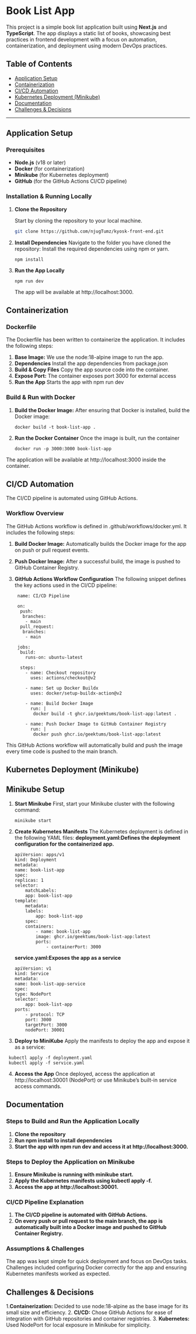 # Book List App

This project is a simple book list application built using **Next.js** and **TypeScript**. The app displays a static list of books, showcasing best practices in frontend development with a focus on automation, containerization, and deployment using modern DevOps practices.

## Table of Contents
- [Application Setup](#application-setup)
- [Containerization](#containerization)
- [CI/CD Automation](#cicd-automation)
- [Kubernetes Deployment (Minikube)](#kubernetes-deployment-minikube)
- [Documentation](#documentation)
- [Challenges & Decisions](#challenges-decisions)

---

## Application Setup

### Prerequisites

- **Node.js** (v18 or later)
- **Docker** (for containerization)
- **Minikube** (for Kubernetes deployment)
- **GitHub** (for the GitHub Actions CI/CD pipeline)

### Installation & Running Locally

1. **Clone the Repository**

   Start by cloning the repository to your local machine.

   ```bash
   git clone https://github.com/njugTumz/kyosk-front-end.git

2. **Install Dependencies**
   Navigate to the folder you have cloned the repository: 
   Install the required dependencies using npm or yarn.
   ```
   npm install
   ```

3. **Run the App Locally**
   ```
   npm run dev
   ```
   The app will be available at http://localhost:3000.

## Containerization

### Dockerfile
The Dockerfile has been written to containerize the application. It includes the following steps:
1. **Base Image:**
   We use the node:18-alpine image to run the app.
2. **Dependencies**
   Install the app dependencies from package.json
3. **Build & Copy Files**
   Copy the app source code into the container.
4. **Expose Port:**
   The container exposes port 3000 for external access
5. **Run the App**
   Starts the app with npm run dev

### Build & Run with Docker
1. **Build the Docker Image:**
   After ensuring that Docker is installed, build the Docker image:
   ```
   docker build -t book-list-app .
   ```

2. **Run the Docker Container**
   Once the image is built, run the container
   ```
   docker run -p 3000:3000 book-list-app
   ```
The application will be available at http://localhost:3000 inside the container.

## CI/CD Automation
The CI/CD pipeline is automated using GitHub Actions.

### Workflow Overview
The GitHub Actions workflow is defined in .github/workflows/docker.yml. It includes the following steps:

1. **Build Docker Image:**
  Automatically builds the Docker image for the app on push or pull request events.
2. **Push Docker Image:**
  After a successful build, the image is pushed to GitHub Container Registry.
3. **GitHub Actions Workflow Configuration**
The following snippet defines the key actions used in the CI/CD pipeline:

   ```
    name: CI/CD Pipeline

    on:
     push:
      branches:
       - main
     pull_request:
      branches:
       - main

    jobs:
     build:
       runs-on: ubuntu-latest
    
     steps:
       - name: Checkout repository
         uses: actions/checkout@v2

       - name: Set up Docker Buildx
         uses: docker/setup-buildx-action@v2

       - name: Build Docker Image
         run: |
          docker build -t ghcr.io/geektums/book-list-app:latest .
        
       - name: Push Docker Image to GitHub Container Registry
         run: |
          docker push ghcr.io/geektums/book-list-app:latest
    ```

This GitHub Actions workflow will automatically build and push the image every time code is pushed to the main branch.

## Kubernetes Deployment (Minikube)

## Minikube Setup
1. **Start Minikube**
    First, start your Minikube cluster with the following command:
    ``` 
    minikube start 
    ```
2. **Create Kubernetes Manifests**
   The Kubernetes deployment is defined in the following YAML files:
   **deployment.yaml:Defines the deployment configuration for the containerized app.**

    ```
    apiVersion: apps/v1
    kind: Deployment
    metadata:
    name: book-list-app
    spec:
    replicas: 1
    selector:
        matchLabels:
        app: book-list-app
    template:
        metadata:
        labels:
            app: book-list-app
        spec:
        containers:
            - name: book-list-app
            image: ghcr.io/geektums/book-list-app:latest
            ports:
                - containerPort: 3000
    ```
   **service.yaml:Exposes the app as a service**

    ```
    apiVersion: v1
    kind: Service
    metadata:
    name: book-list-app-service
    spec:
    type: NodePort
    selector:
        app: book-list-app
    ports:
        - protocol: TCP
        port: 3000
        targetPort: 3000
        nodePort: 30001
    ```

3. **Deploy to MiniKube**
   Apply the manifests to deploy the app and expose it as a service:
  
  ```
   kubectl apply -f deployment.yaml
   kubectl apply -f service.yaml
   ```

4. **Access the App**
   Once deployed, access the application at http://localhost:30001 (NodePort) or use Minikube’s built-in service access commands.

## Documentation

### Steps to Build and Run the Application Locally
1. **Clone the repository**
2. **Run npm install to install dependencies**
3. **Start the app with npm run dev and access it at http://localhost:3000.**

### Steps to Deploy the Application on Minikube
1. **Ensure Minikube is running with minikube start.**
2. **Apply the Kubernetes manifests using kubectl apply -f.**
3. **Access the app at http://localhost:30001.**

### CI/CD Pipeline Explanation
1. **The CI/CD pipeline is automated with GitHub Actions.**
2. **On every push or pull request to the main branch, the app is automatically built into a Docker image and pushed to GitHub Container Registry.**

### Assumptions & Challenges
The app was kept simple for quick deployment and focus on DevOps tasks.
Challenges included configuring Docker correctly for the app and ensuring Kubernetes manifests worked as expected.


## Challenges & Decisions
1.**Containerization:**
    Decided to use node:18-alpine as the base image for its small size and efficiency.
2. **CI/CD:**
    Chose GitHub Actions for ease of integration with GitHub repositories and container registries.
3.  **Kubernetes:**
    Used NodePort for local exposure in Minikube for simplicity.


